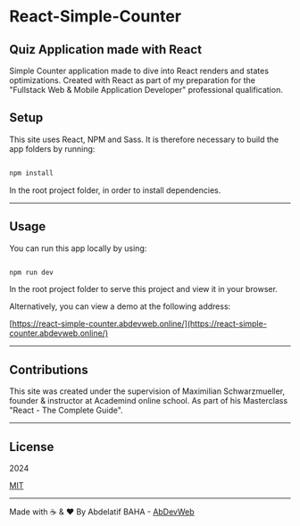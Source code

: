 # React-Simple-Counter

## Quiz Application made with React

Simple Counter application made to dive into React renders and states optimizations.
Created with React as part of my preparation for the "Fullstack Web & Mobile Application Developer" professional qualification.

## Setup

This site uses React, NPM and Sass.
It is therefore necessary to build the app folders by running:

```bash

npm install

```

In the root project folder, in order to install dependencies.

---

## Usage

You can run this app locally by using:

```bash

npm run dev

```

In the root project folder to serve this project and view it in your browser.

Alternatively, you can view a demo at the following address:

[https://react-simple-counter.abdevweb.online/](https://react-simple-counter.abdevweb.online/)

---

## Contributions

This site was created under the supervision of Maximilian Schwarzmueller, founder & instructor at Academind online school.
As part of his Masterclass "React - The Complete Guide".

---

## License

2024

[MIT](https://choosealicense.com/licenses/mit/)

---

Made with ☕ & ❤️ By Abdelatif BAHA - [AbDevWeb](https://AbDevWeb.com)
